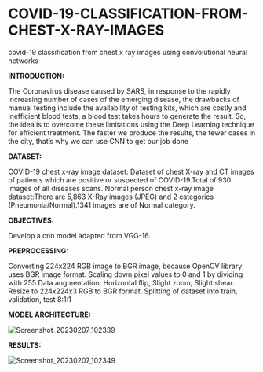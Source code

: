 # COVID-19-CLASSIFICATION-FROM-CHEST-X-RAY-IMAGES

covid-19 classification from chest x ray images using convolutional neural networks


**INTRODUCTION:**

The  Coronavirus disease caused by SARS, in response to the rapidly increasing number of cases of
the emerging disease, the drawbacks of manual testing include the availability of testing kits, which are costly and inefficient
blood tests; a blood test takes hours to generate the result.
So, the idea is to overcome these limitations using the Deep Learning technique for
efficient treatment. The faster we produce the results, the fewer cases in the city,
that’s why we can use CNN to get our job done

**DATASET:**

COVID-19 chest x-ray image dataset: Dataset of chest X-ray and CT images of patients which are positive or suspected of COVID-19.Total of 930 images of all diseases scans.
Normal person chest x-ray image dataset:There are 5,863 X-Ray images (JPEG) and 2 categories (Pneumonia/Normal).1341 images are of Normal category.

**OBJECTIVES:**

Develop a cnn model adapted from VGG-16.

**PREPROCESSING:**

Converting 224x224 RGB image to BGR image, because OpenCV library uses
BGR image format.
Scaling down pixel values to 0 and 1 by dividing with 255
Data augmentation: Horizontal flip, Slight zoom, Slight shear.
Resize to 224x224x3 RGB to BGR format.
Splitting of dataset into train, validation, test 8:1:1

**MODEL ARCHITECTURE:**





![Screenshot_20230207_102339](https://user-images.githubusercontent.com/56174010/217151845-d96d552a-991b-41dd-9618-66e2dbffc93a.png)


**RESULTS:**

![Screenshot_20230207_102349](https://user-images.githubusercontent.com/56174010/217151894-3391b738-9561-43d6-b657-f13412f55067.png)

